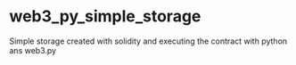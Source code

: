 # web3_py_simple_storage

Simple storage created with solidity and executing the contract with python ans web3.py 
